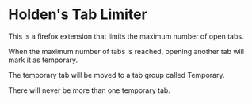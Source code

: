 # Holden's Tab Limiter

This is a firefox extension that limits the maximum number of open tabs.

When the maximum number of tabs is reached, opening another tab will mark it as temporary.

The temporary tab will be moved to a tab group called Temporary.

There will never be more than one temporary tab.
